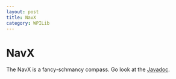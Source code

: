 ```yaml
---
layout: post
title: NavX
category: WPILib
---
```

# NavX

The NavX is a fancy-schmancy compass. Go look at the [Javadoc](http://www.kauailabs.com/public_files/navx-mxp/apidocs/java/).
